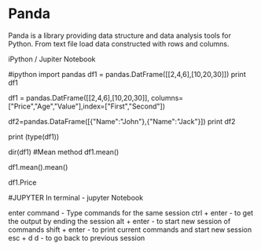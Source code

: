 # Panda
Panda is a library providing data structure and data analysis tools for Python.
From text file load data constructed with rows and columns.


iPython / Jupiter Notebook

#ipython
import pandas
df1 = pandas.DatFrame([[2,4,6],[10,20,30]])
print df1

df1 = pandas.DatFrame([[2,4,6],[10,20,30]], columns=["Price","Age","Value"],index=["First","Second"])


df2=pandas.DataFrame([{"Name":"John"},{"Name":"Jack"}])
print df2

print (type(df1))

dir(df1)
#Mean method
df1.mean()

df1.mean().mean()

df1.Price

#JUPYTER
In terminal - jupyter Notebook

enter command - Type commands for the same session
ctrl + enter - to get the output by ending the session
alt + enter - to start new session of commands
shift + enter - to print current commands and start new session
esc + d d - to go back to previous session
